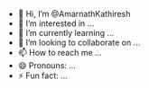 - 👋 Hi, I’m @AmarnathKathiresh
- 👀 I’m interested in ...
- 🌱 I’m currently learning ...
- 💞️ I’m looking to collaborate on ...
- 📫 How to reach me ...
- 😄 Pronouns: ...
- ⚡ Fun fact: ...

<!---
AmarnathKathiresh/AmarnathKathiresh is a ✨ special ✨ repository because its `README.md` (this file) appears on your GitHub profile.
You can click the Preview link to take a look at your changes.
--->
